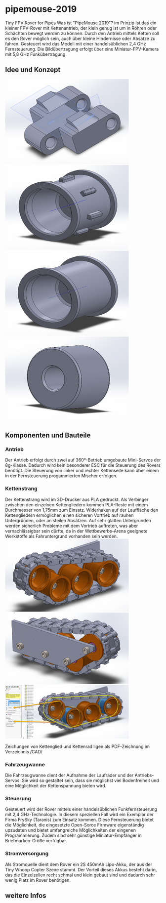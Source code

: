 # pipemouse-2019
Tiny FPV Rover for Pipes
Was ist "PipeMouse 2019"? im Prinzip ist das ein kleiner FPV-Rover mit Kettenantrieb, der klein genug ist um in Röhren oder Schächten bewegt werden zu können. Durch den Antrieb mittels Ketten soll es den Rover möglich sein, auch über kleine Hindernisse oder Absätze zu fahren. Gesteuert wird das Modell mit einer handelsüblichen 2,4 GHz Fernsteuerung. Die Bildübertragung erfolgt über eine Miniatur-FPV-Kamera mit 5,8 GHz Funkübertragung.

## Idee und Konzept
![PipeMouse 2019 - Einzelnes Kettenglied](/images/small/pipemouse_Kettenglied_01.png)
![PipeMouse 2019 - Kettenrad](/images/small/pipemouse_Kettenrad_01.png)
![PipeMouse 2019 - Laufrad zur Unterstüzung der Laufkette](/images/small/pipemouse_Kettenrad_02.png)
![PipeMouse 2019 - Kugellager 8x3x4 für die Laufräder](/images/small/pipemouse_Kugellager8x3x4_01.png)

## Komponenten und Bauteile
### Antrieb
Der Antrieb erfolgt durch zwei auf 360°-Betrieb umgebaute Mini-Servos der 8g-Klasse. Dadurch wird kein besonderer ESC für die Steuerung des Rovers benötigt. Die Steuerung von linker und rechter Kettenseite kann über einem in der Fernsteuerung progammierten Mischer erfolgen.
### Kettenstrang
Der Kettenstrang wird im 3D-Drucker aus PLA gedruckt. Als Verbinger zwischen den einzelnen Kettengliedern kommen PLA-Reste mit einem Durchmesser von 1,75mm zum Einsatz. Widerhaken auf der Lauffläche den Kettengliedern ermöglichen einen sicheren Vortrieb auf rauhen Untergründen, oder an steilen Absätzen. Auf sehr glatten Untergründen werden sicherlich Probleme mit dem Vortrieb auftreten, was aber vernachlässigbar sein dürfte, da in der Wettbewerbs-Arena geeignete Werkstoffe als Fahruntergrund vorhanden sein werden.
![PipeMouse 2019 - Kugellager 8x3x4 für die Laufräder](/images/small/pipemouse_Kettenglied_Test_01.png)
![PipeMouse 2019 - Kugellager 8x3x4 für die Laufräder](/images/small/pipemouse_Kettenglied_Test_02.png)
![PipeMouse 2019 - Kugellager 8x3x4 für die Laufräder](/images/small/pipemouse_Kettenglied_Test_03.png)

Zeichungen von Kettenglied und Kettenrad ligen als PDF-Zeichnung im Verzeichnis /CAD/

### Fahrzeugwanne
Die Fahrzeugwanne dient der Aufnahme der Laufräder und der Antriebs-Servos. Sie wird so gestaltet sein, dass sie möglichst viel Bodenfreiheit und eine Möglichkeit der Kettenspannung bieten wird.
### Steuerung
Gesteuert wird der Rover mittels einer handelsüblichen Funkfernsteuerung mit 2,4 GHz-Technologie. In diesem speziellen Fall wird ein Exemplar der Firma FrySky (Taranis) zum Einsatz kommen. Diese Fernsteuerung bietet die Möglichkeit, die eingesetzte Open-Sorce Firmware eigenständig upzudaten und bietet umfangreiche Möglichkeiten der eingenen Programmierung. Zudem sind sehr günstige Miniatur-Empfänger in Briefmarken-Größe verfügbar.
### Stromversorgung
Als Stromquelle dient dem Rover ein 2S 450mAh Lipo-Akku, der aus der Tiny Whoop Copter Szene stammt. Der Vorteil dieses Akkus besteht darin, das die Einzelzellen recht schmal und klein gebaut sind und dadurch sehr wenig Platz im Rover benötigen.

## weitere Infos
